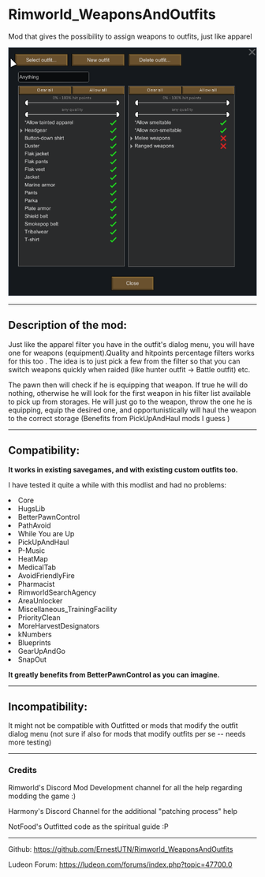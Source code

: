 # Rimworld_WeaponsAndOutfits
Mod that gives the possibility to assign weapons to outfits, just like apparel

![Screenshot](About/preview.png)

---------------------------------------------------------------
## Description of the mod:

Just like the apparel filter you have in the outfit's dialog menu, you will have one for weapons (equipment).Quality and hitpoints percentage filters works for this too . The idea is to just pick a few from the filter so that you can switch weapons quickly when raided (like hunter outfit -> Battle outfit) etc.

The pawn then will check if he is equipping that weapon. If true he will do nothing, otherwise he will look for the first weapon in his filter list available to pick up from storages. He will just go to the weapon, throw the one he is equipping, equip the desired one, and opportunistically will haul the weapon to the correct storage (Benefits from PickUpAndHaul mods I guess )

---------------------------------------------------------------
## Compatibility:

**It works in existing savegames, and with existing custom outfits too.**

I have tested it quite a while with this modlist and had no problems:

<activeMods>
    <li>Core</li>
    <li>HugsLib</li>
    <li>BetterPawnControl</li>
    <li>PathAvoid</li>
    <li>While You are Up</li>
    <li>PickUpAndHaul</li>
    <li>P-Music</li>
    <li>HeatMap</li>
    <li>MedicalTab</li>
    <li>AvoidFriendlyFire</li>
    <li>Pharmacist</li>
    <li>RimworldSearchAgency</li>
    <li>AreaUnlocker</li>
    <li>Miscellaneous_TrainingFacility</li>
    <li>PriorityClean</li>
    <li>MoreHarvestDesignators</li>
    <li>kNumbers</li>
    <li>Blueprints</li>
    <li>GearUpAndGo</li>
    <li>SnapOut</li>
</activeMods>

**It greatly benefits from BetterPawnControl as you can imagine.**

---------------------------------------------------------------
## Incompatibility:
It might not be compatible with Outfitted or mods that modify the outfit dialog menu (not sure if also for mods that modify outfits per se -- needs more testing)

---------------------------------------------------------------
### Credits
Rimworld's Discord Mod Development channel  for all the help regarding modding the game :)

Harmony's Discord Channel for the additional "patching process" help

NotFood's Outfitted code as the spiritual guide :P

---------------------------------------------------------------
Github: https://github.com/ErnestUTN/Rimworld_WeaponsAndOutfits

Ludeon Forum: https://ludeon.com/forums/index.php?topic=47700.0
